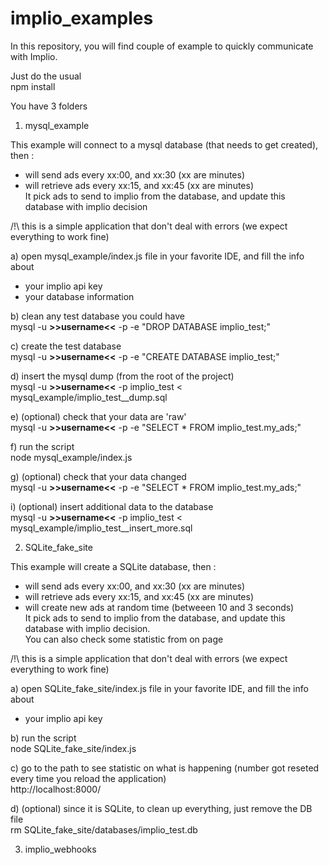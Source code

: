 # implio_examples


In this repository, you will find couple of example to quickly communicate with Implio.

Just do the usual  
npm install

You have 3 folders

1. mysql_example

  This example will connect to a mysql database (that needs to get created), then :
   - will send ads every xx:00, and xx:30 (xx are minutes)
   - will retrieve ads every xx:15, and xx:45 (xx are minutes)  
  It pick ads to send to implio from the database, and update this database with implio decision

  /!\ this is a simple application that don't deal with errors (we expect everything to work fine)


 a) open mysql_example/index.js file in your favorite IDE, and fill the info about
  - your implio api key
  - your database information


 b) clean any test database you could have  
 mysql -u __>>username<<__ -p -e "DROP DATABASE implio_test;"

 c) create the test database  
 mysql -u __>>username<<__ -p -e "CREATE DATABASE implio_test;"

 d) insert the mysql dump (from the root of the project)  
 mysql -u __>>username<<__ -p implio_test < mysql_example/implio_test__dump.sql

 e) (optional) check that your data are 'raw'  
 mysql -u __>>username<<__ -p -e "SELECT * FROM implio_test.my_ads;"

 f) run the script  
 node mysql_example/index.js   


 g) (optional) check that your data changed  
 mysql -u __>>username<<__ -p -e "SELECT * FROM implio_test.my_ads;"   


 i) (optional) insert additional data to the database  
 mysql -u __>>username<<__ -p implio_test < mysql_example/implio_test__insert_more.sql


2. SQLite_fake_site

  This example will create a SQLite database, then :
   - will send ads every xx:00, and xx:30 (xx are minutes)
   - will retrieve ads every xx:15, and xx:45 (xx are minutes)
   - will create new ads at random time (betweeen 10 and 3 seconds)  
  It pick ads to send to implio from the database, and update this database with implio decision.  
  You can also check some statistic from on page

  /!\ this is a simple application that don't deal with errors (we expect everything to work fine)


 a) open SQLite_fake_site/index.js file in your favorite IDE, and fill the info about
  - your implio api key


 b) run the script  
 node SQLite_fake_site/index.js

 c) go to the path to see statistic on what is happening (number got reseted every time you reload the application)  
 http://localhost:8000/



 d) (optional) since it is SQLite, to clean up everything, just remove the DB file  
 rm SQLite_fake_site/databases/implio_test.db

3. implio_webhooks
